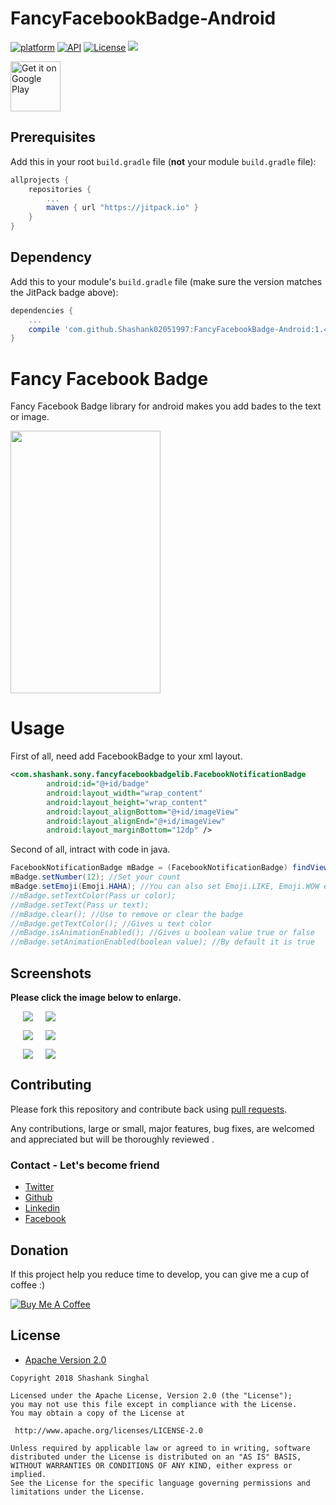 # FancyFacebookBadge-Android
[![platform](https://img.shields.io/badge/platform-Android-yellow.svg)](https://www.android.com)
[![API](https://img.shields.io/badge/API-19%2B-brightgreen.svg?style=plastic)](https://android-arsenal.com/api?level=19)
[![License](https://img.shields.io/badge/license-Apache%202-4EB1BA.svg?style=flat-square)](https://www.apache.org/licenses/LICENSE-2.0.html)
[![](https://jitpack.io/v/Shashank02051997/FancyFacebookBadge-Android.svg)](https://jitpack.io/#Shashank02051997/FancyFacebookBadge-Android)

<a href="https://play.google.com/store/apps/details?id=com.shashank.sony.fancylibrarybyshashank">
    <img alt="Get it on Google Play"
        height="80"
        src="https://play.google.com/intl/en_us/badges/images/generic/en_badge_web_generic.png" />
</a>

## Prerequisites

Add this in your root `build.gradle` file (**not** your module `build.gradle` file):

```gradle
allprojects {
	repositories {
		...
		maven { url "https://jitpack.io" }
	}
}
```

## Dependency

Add this to your module's `build.gradle` file (make sure the version matches the JitPack badge above):

```gradle
dependencies {
	...
	compile 'com.github.Shashank02051997:FancyFacebookBadge-Android:1.4'
}
```
# Fancy Facebook Badge
Fancy Facebook Badge library for android makes you add bades to the text or image.

<img src="https://github.com/Shashank02051997/FancyFacebookBadge-Android/blob/master/Screenshot/20180123_151014.gif" height="420" width="240">

# Usage

First of all, need add FacebookBadge to your xml layout.

```xml
<com.shashank.sony.fancyfacebookbadgelib.FacebookNotificationBadge
        android:id="@+id/badge"
        android:layout_width="wrap_content"
        android:layout_height="wrap_content"
        android:layout_alignBottom="@+id/imageView"
        android:layout_alignEnd="@+id/imageView"
        android:layout_marginBottom="12dp" />
```

Second of all, intract with code in java.
```java
FacebookNotificationBadge mBadge = (FacebookNotificationBadge) findViewById(R.id.badge);
mBadge.setNumber(12); //Set your count
mBadge.setEmoji(Emoji.HAHA); //You can also set Emoji.LIKE, Emoji.WOW etc
//mBadge.setTextColor(Pass ur color);
//mBadge.setText(Pass ur text);
//mBadge.clear(); //Use to remove or clear the badge
//mBadge.getTextColor(); //Gives u text color
//mBadge.isAnimationEnabled(); //Gives u boolean value true or false
//mBadge.setAnimationEnabled(boolean value); //By default it is true 

```


## Screenshots

**Please click the image below to enlarge.**


<img src="https://github.com/Shashank02051997/FancyFacebookBadge-Android/blob/master/Screenshot/HahaSnap.png" hspace="20"><img src="https://github.com/Shashank02051997/FancyFacebookBadge-Android/blob/master/Screenshot/LikeSnap.png">

<img src="https://github.com/Shashank02051997/FancyFacebookBadge-Android/blob/master/Screenshot/AngrySnap.png" hspace="20"><img src="https://github.com/Shashank02051997/FancyFacebookBadge-Android/blob/master/Screenshot/LoveSnap.png">

<img src="https://github.com/Shashank02051997/FancyFacebookBadge-Android/blob/master/Screenshot/WowSnap.png" hspace="20"><img src="https://github.com/Shashank02051997/FancyFacebookBadge-Android/blob/master/Screenshot/SadSnap.png">

## Contributing

Please fork this repository and contribute back using
[pull requests](https://github.com/Shashank02051997/FancyFacebookBadge-Android/pulls).

Any contributions, large or small, major features, bug fixes, are welcomed and appreciated
but will be thoroughly reviewed .

### Contact - Let's become friend
- [Twitter](https://twitter.com/shashank020597)
- [Github](https://github.com/Shashank02051997)
- [Linkedin](https://www.linkedin.com/in/shashank-singhal-a87729b5/)
- [Facebook](https://www.facebook.com/shashanksinghal02)

## Donation
If this project help you reduce time to develop, you can give me a cup of coffee :) 

<a href="https://www.buymeacoffee.com/mXUuDW7" target="_blank"><img src="https://bmc-cdn.nyc3.digitaloceanspaces.com/BMC-button-images/custom_images/orange_img.png" alt="Buy Me A Coffee" style="height: auto !important;width: auto !important;" ></a>

## License

* [Apache Version 2.0](http://www.apache.org/licenses/LICENSE-2.0.html)

```
Copyright 2018 Shashank Singhal

Licensed under the Apache License, Version 2.0 (the "License");
you may not use this file except in compliance with the License.
You may obtain a copy of the License at

 http://www.apache.org/licenses/LICENSE-2.0

Unless required by applicable law or agreed to in writing, software
distributed under the License is distributed on an "AS IS" BASIS,
WITHOUT WARRANTIES OR CONDITIONS OF ANY KIND, either express or implied.
See the License for the specific language governing permissions and
limitations under the License.
